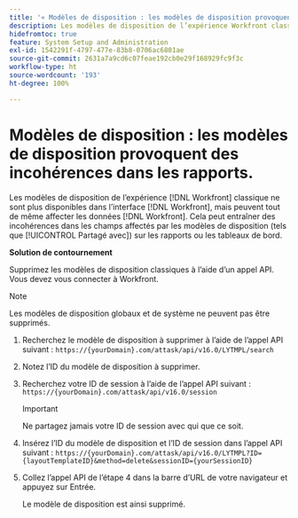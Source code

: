 ```yaml
---
title: '« Modèles de disposition : les modèles de disposition provoquent des incohérences dans les rapports »'
description: Les modèles de disposition de l’expérience Workfront classique ne sont plus disponibles dans l’interface Workfront, mais peuvent tout de même affecter les données Workfront. Cela peut entraîner des incohérences dans les champs affectés par les modèles de disposition (tels que Partagé avec) sur les rapports ou les tableaux de bord.
hidefromtoc: true
feature: System Setup and Administration
exl-id: 1542291f-4797-477e-83b8-0706ac6801ae
source-git-commit: 2631a7a9cd6c07feae192cb0e29f168929fc9f3c
workflow-type: ht
source-wordcount: '193'
ht-degree: 100%

---
```


# Modèles de disposition : les modèles de disposition provoquent des incohérences dans les rapports.

<!--Live for workaround-->

Les modèles de disposition de l’expérience [!DNL Workfront] classique ne sont plus disponibles dans l’interface [!DNL Workfront], mais peuvent tout de même affecter les données [!DNL Workfront]. Cela peut entraîner des incohérences dans les champs affectés par les modèles de disposition (tels que [!UICONTROL Partagé avec]) sur les rapports ou les tableaux de bord.

**Solution de contournement**

Supprimez les modèles de disposition classiques à l’aide d’un appel API. Vous devez vous connecter à Workfront.

>[!NOTE]
>
>Les modèles de disposition globaux et de système ne peuvent pas être supprimés.

1. Recherchez le modèle de disposition à supprimer à l’aide de l’appel API suivant :
   `https://{yourDomain}.com/attask/api/v16.0/LYTMPL/search`
1. Notez l’ID du modèle de disposition à supprimer.
1. Recherchez votre ID de session à l’aide de l’appel API suivant :
   `https://{yourDomain}.com/attask/api/v16.0/session`

   >[!IMPORTANT]
   >
   >Ne partagez jamais votre ID de session avec qui que ce soit.

1. Insérez l’ID du modèle de disposition et l’ID de session dans l’appel API suivant :
   `https://{yourDomain}.com/attask/api/v16.0/LYTMPL?ID={layoutTemplateID}&method=delete&sessionID={yourSessionID}`
1. Collez l’appel API de l’étape 4 dans la barre d’URL de votre navigateur et appuyez sur Entrée.

   Le modèle de disposition est ainsi supprimé.
